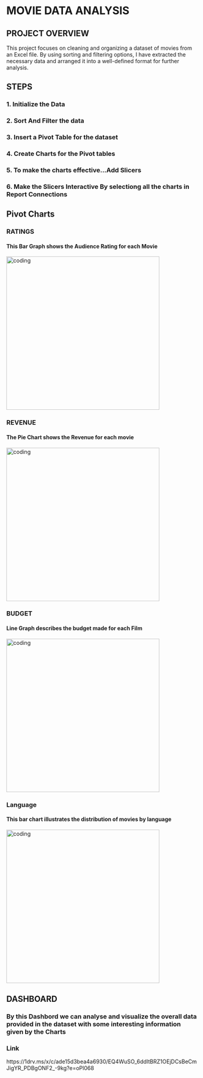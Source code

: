 <h1>MOVIE DATA ANALYSIS</h1>
<h2>PROJECT OVERVIEW</h2>
<p>This project focuses on cleaning and organizing a dataset of movies from an Excel file. By using sorting and filtering options, I have extracted the necessary data and arranged it into a well-defined format for further analysis.</p>
<h2>STEPS</h2>
<h3>1. Initialize the Data</h3>
<h3>2. Sort And Filter the data</h3>
<h3>3. Insert a Pivot Table for the dataset </h3>
<h3>4. Create Charts for the Pivot tables</h3>
<h3>5. To make the charts effective...Add Slicers </h3>
<h3>6. Make the Slicers Interactive By selectiong all the charts in Report Connections</h3>
<h2>Pivot Charts</h2>
<h3>RATINGS</h3>
   <h4>This Bar Graph shows the Audience Rating for each Movie </h4>
   <img align="center" alt="coding" width="400" src="https://github.com/HEMNATH77/Movie-Data-Analysis-Using-Excel/assets/146712643/7692def0-71a2-4dcf-8f84-27dce7f4dbd3">
<h3>REVENUE</h3>
   <h4>The Pie Chart shows the Revenue for each movie</h4>
  <img align="center" alt="coding" width="400" src="https://github.com/HEMNATH77/Movie-Data-Analysis-Using-Excel/assets/146712643/4031274e-3413-4a4c-b5e3-cb4f05ce28dd">
<h3>BUDGET</h3>   
   <h4> Line Graph describes the budget made for each Film</h4>
   <img align="center" alt="coding" width="400" src="https://github.com/HEMNATH77/Movie-Data-Analysis-Using-Excel/assets/146712643/34205c5f-2ef6-4a4a-a6ef-0eae328e547b">
<h3>Language</h3>
   <h4>This bar chart illustrates the distribution of movies by language</h4>
   <img align="center" alt="coding" width="400" src="https://github.com/HEMNATH77/Movie-Data-Analysis-Using-Excel/assets/146712643/3105503e-2791-4363-ab45-23561d45c5f0">
   <h2>DASHBOARD</h2>
   <h3>By this Dashbord we can analyse and visualize the overall data provided in the dataset with some interesting information given by the Charts</h3>
  <h3>Link</h3>
  https://1drv.ms/x/c/ade15d3bea4a6930/EQ4WuSO_6ddItBRZ1OEjDCsBeCmJigYR_PDBgONF2_-9kg?e=oPl068

   

   
